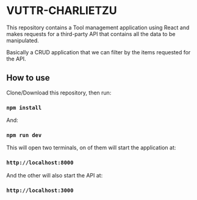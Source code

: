 # VUTTR-CHARLIETZU

This repository contains a Tool management application using React and makes requests for a third-party API that contains all the data to be manipulated. <br />

Basically a CRUD application that we can filter by the items requested for the API. <br />

## How to use

Clone/Download this repository, then run:

### `npm install`

And:

### `npm run dev`

This will open two terminals, on of them will start the application at:

### `http://localhost:8000`

And the other will also start the API at:

### `http://localhost:3000`
